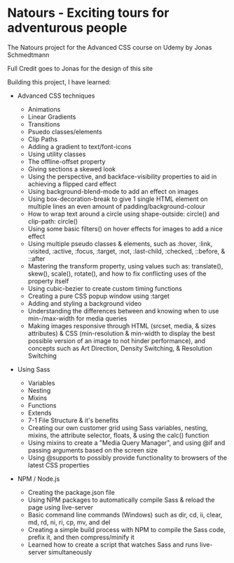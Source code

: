 # Natours - Exciting tours for adventurous people
The Natours project for the Advanced CSS course on Udemy by Jonas Schmedtmann 

Full Credit goes to Jonas for the design of this site

Building this project, I have learned:

- Advanced CSS techniques
  - Animations
  - Linear Gradients
  - Transitions
  - Psuedo classes/elements
  - Clip Paths
  - Adding a gradient to text/font-icons
  - Using utility classes
  - The offline-offset property
  - Giving sections a skewed look
  - Using the perspective, and backface-visibility properties to aid in achieving a flipped card effect
  - Using background-blend-mode to add an effect on images
  - Using box-decoration-break to give 1 single HTML element on multiple lines an even amount of padding/background-colour
  - How to wrap text around a circle using shape-outside: circle() and clip-path: circle()
  - Using some basic filters() on hover effects for images to add a nice effect
  - Using multiple pseudo classes & elements, such as :hover, :link, :visited, :active, :focus, :target, :not, :last-child, :checked, ::before, & ::after
  - Mastering the transform property, using values such as: translate(), skew(), scale(), rotate(), and how to fix conflicting uses of the property itself
  - Using cubic-bezier to create custom timing functions
  - Creating a pure CSS popup window using :target
  - Adding and styling a background video
  - Understanding the differences between and knowing when to use min-/max-width for media queries
  - Making images responsive through HTML (srcset, media, & sizes attributes) & CSS (min-resolution & min-width to display the best possible version of an image to not hinder performance), and concepts such as Art Direction, Density Switching, & Resolution Switching
  
  
- Using Sass
  - Variables
  - Nesting
  - Mixins
  - Functions
  - Extends
  - 7-1 File Structure & it's benefits
  - Creating our own customer grid using Sass variables, nesting, mixins, the attribute selector, floats, & using the calc() function
  - Using mixins to create a "Media Query Manager", and using @if and passing arguments based on the screen size
  - Using @supports to possibly provide functionality to browsers of the latest CSS properties

- NPM / Node.js
  - Creating the package.json file
  - Using NPM packages to automatically compile Sass & reload the page using live-server
  - Basic command line commands (Windows) such as dir, cd, ii, clear, md, rd, ni, ri, cp, mv, and del 
  - Creating a simple build process with NPM to compile the Sass code, prefix it, and then compress/minify it
  - Learned how to create a script that watches Sass and runs live-server simultaneously
